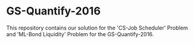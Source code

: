 # GS-Quantify-2016
This repository contains our solution for the 'CS-Job Scheduler' Problem and 'ML-Bond Liquidity' Problem for the GS-Quantify-2016.

